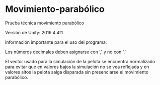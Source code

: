 # Movimiento-parabólico
 Prueba técnica movimiento parabólico

Versión de Unity: 2019.4.4f1

Información importante para el uso del programa: 

Los números decimales deben asignarse con ',' y no con '.'

El vector usado para la simulación de la pelota se encuentra normalizado para evitar que en valores
bajos la simulación no se vea reflejada y en valores altos la pelota salga disparada sin 
presenciarse el movimiento parabólico.
